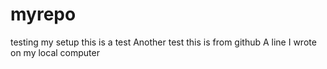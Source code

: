 # myrepo
testing my setup
this is a test
Another test
this is from github
A line I wrote on my local computer
